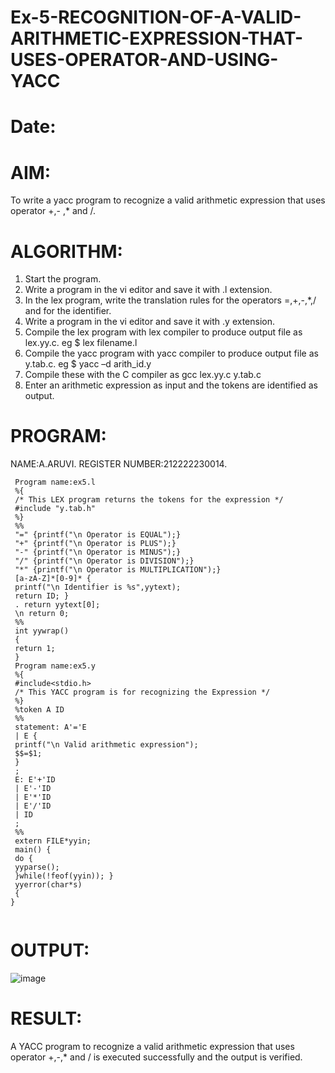 # Ex-5-RECOGNITION-OF-A-VALID-ARITHMETIC-EXPRESSION-THAT-USES-OPERATOR-AND-USING-YACC
# Date:
# AIM:
To write a yacc program to recognize a valid arithmetic expression that uses operator +,- ,* and /.
# ALGORITHM:
1.	Start the program.
2.	Write a program in the vi editor and save it with .l extension.
3.	In the lex program, write the translation rules for the operators =,+,-,*,/ and for the identifier.
4.	Write a program in the vi editor and save it with .y extension.
5.	Compile the lex program with lex compiler to produce output file as lex.yy.c. eg $ lex filename.l
6.	Compile the yacc program with yacc compiler to produce output file as y.tab.c. eg $ yacc –d arith_id.y
7.	Compile these with the C compiler as gcc lex.yy.c y.tab.c
8.	Enter an arithmetic expression as input and the tokens are identified as output.
# PROGRAM:
NAME:A.ARUVI.
REGISTER NUMBER:212222230014.
```
 Program name:ex5.l
 %{
 /* This LEX program returns the tokens for the expression */
 #include "y.tab.h"
 %}
 %%
 "=" {printf("\n Operator is EQUAL");}
 "+" {printf("\n Operator is PLUS");}
 "-" {printf("\n Operator is MINUS");}
 "/" {printf("\n Operator is DIVISION");}
 "*" {printf("\n Operator is MULTIPLICATION");}
 [a-zA-Z]*[0-9]* {
 printf("\n Identifier is %s",yytext);
 return ID; }
 . return yytext[0];
 \n return 0;
 %%
 int yywrap()
 {
 return 1;
 }
 Program name:ex5.y
 %{
 #include<stdio.h>
 /* This YACC program is for recognizing the Expression */
 %}
 %token A ID
 %%
 statement: A'='E
 | E {
 printf("\n Valid arithmetic expression");
 $$=$1;
 }
 ;
 E: E'+'ID
 | E'-'ID
 | E'*'ID
 | E'/'ID
 | ID
 ;
 %%
 extern FILE*yyin;
 main() {
 do {
 yyparse();
 }while(!feof(yyin)); }
 yyerror(char*s)
 {
}
 
```
# OUTPUT:
![image](https://github.com/Anandanaruvi/Ex-5-RECOGNITION-OF-A-VALID-ARITHMETIC-EXPRESSION-THAT-USES-OPERATOR---AND-USING-YACC/assets/120443233/6ac7647e-18db-41dc-aeae-29a8e8af4ea4)
# RESULT:
A YACC program to recognize a valid arithmetic expression that uses operator +,-,* and / is executed successfully and the output is verified.
